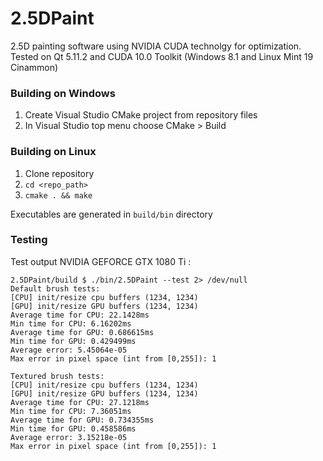 # 2.5DPaint
2.5D painting software using NVIDIA CUDA technolgy for optimization.
Tested on Qt 5.11.2 and CUDA 10.0 Toolkit (Windows 8.1 and Linux Mint 19 Cinammon)

### Building on Windows
1. Create Visual Studio CMake project from repository files
2. In Visual Studio top menu choose CMake > Build

### Building on Linux
1. Clone repository
2. `cd <repo_path>`
3. `cmake . && make`

Executables are generated in `build/bin` directory

### Testing
Test output NVIDIA GEFORCE GTX 1080 Ti :
```
2.5DPaint/build $ ./bin/2.5DPaint --test 2> /dev/null
Default brush tests:
[CPU] init/resize cpu buffers (1234, 1234)
[GPU] init/resize GPU buffers (1234, 1234)
Average time for CPU: 22.1428ms
Min time for CPU: 6.16202ms
Average time for GPU: 0.686615ms
Min time for GPU: 0.429499ms
Average error: 5.45064e-05
Max error in pixel space (int from [0,255]): 1

Textured brush tests:
[CPU] init/resize cpu buffers (1234, 1234)
[GPU] init/resize GPU buffers (1234, 1234)
Average time for CPU: 27.1218ms
Min time for CPU: 7.36051ms
Average time for GPU: 0.734355ms
Min time for GPU: 0.458586ms
Average error: 3.15218e-05
Max error in pixel space (int from [0,255]): 1
```
